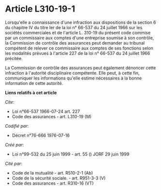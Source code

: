 # Article L310-19-1

Lorsqu'elle a connaissance d'une infraction aux dispositions de la section 6 du chapitre IV du titre Ier de la loi n° 66-537
du 24 juillet 1966 sur les sociétés commerciales et de l'article L. 310-19 du présent code commise par un commissaire aux
comptes d'une entreprise soumise à son contrôle, la Commission de contrôle des assurances peut demander au tribunal compétent
de relever ce commissaire aux comptes de ses fonctions selon les modalités prévues à l'article 227 de la loi n° 66-537 du 24
juillet 1966 précitée.

La Commission de contrôle des assurances peut également dénoncer cette infraction à l'autorité disciplinaire compétente. Elle
peut, à cette fin, communiquer les informations qu'elle estime nécessaires à la bonne information de cette autorité.

**Liens relatifs à cet article**

_Cite_:

  - Loi n°66-537 1966-07-24 art. 227
  - Code des assurances - art. L310-19 (M)

_Codifié par_:

  - Décret n°76-666 1976-07-16

_Créé par_:

  - Loi n°99-532 du 25 juin 1999 - art. 55 () JORF 29 juin 1999

_Cité par_:

  - Code de la mutualité - art. R510-2-1 (Ab)
  - Code de la sécurité sociale. - art. R951-3-3 (V)
  - Code des assurances - art. R310-16 (VT)
